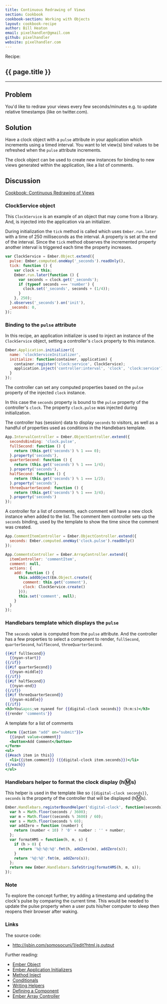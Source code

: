 ```yaml
---
title: Continuous Redrawing of Views
section: Cookbook
cookbook-section: Working with Objects
layout: cookbook-recipe
author: Bill Heaton
email: pixelhandler@gmail.com
github: pixelhandler
website: pixelhandler.com
---
```

<span class="recipe-label">Recipe:</span>
## {{ page.title }}
-----
## Problem
You'd like to redraw your views every few seconds/minutes e.g. to update
relative timestamps (like on twitter.com).

## Solution
Have a clock object with a `pulse` attribute in your application which
increments using a timed interval. You want to let view(s) bind values to be
refreshed when the `pulse` attribute increments.

The clock object can be used to create new instances for binding to new views
generated within the application, like a list of comments.

## Discussion

<a class="jsbin-embed" href="http://jsbin.com/somosocuni/1/embed?output">
Cookbook: Continuous Redrawing of Views
</a><script src="http://static.jsbin.com/js/embed.js"></script>

### ClockService object

This `ClockService` is an example of an object that may come from a library.
And, is injected into the application via an initializer.

During initialization the `tick` method is called which uses `Ember.run.later`
with a time of 250 milliseconds as the interval. A property is set at the end
of the interval. Since the `tick` method observes the incremented property
another interval is triggered each time the property increases.

```javascript
var ClockService = Ember.Object.extend({
  pulse: Ember.computed.oneWay('_seconds').readOnly(),
  tick: function () {
    var clock = this;
    Ember.run.later(function () {
      var seconds = clock.get('_seconds');
      if (typeof seconds === 'number') {
        clock.set('_seconds', seconds + (1/4));
      }
    }, 250);
  }.observes('_seconds').on('init'),
  _seconds: 0,
});
```

### Binding to the `pulse` attribute

In this recipe, an application initializer is used to inject an instance of the
`ClockService` object, setting a controller's `clock` property to this instance.

```javascript
Ember.Application.initializer({
  name: 'clockServiceInitializer',
  initialize: function(container, application) {
    container.register('clock:service', ClockService);
    application.inject('controller:interval', 'clock', 'clock:service');
  }
});
```

The controller can set any computed properties based on the `pulse` property of
the injected `clock` instance.

In this case the `seconds` property is bound to the `pulse` property of the
controller's `clock`. The property `clock.pulse` was injected during
initialization.

The controller has (session) data to display `seconds` to visitors, as well as
a handful of properties used as conditions in the Handlebars template.

```javascript
App.IntervalController = Ember.ObjectController.extend({
  secondsBinding: 'clock.pulse',
  fullSecond: function () {
    return (this.get('seconds') % 1 === 0);
  }.property('seconds'),
  quarterSecond: function () {
    return (this.get('seconds') % 1 === 1/4);
  }.property('seconds'),
  halfSecond: function () {
    return (this.get('seconds') % 1 === 1/2);
  }.property('seconds'),
  threeQuarterSecond: function () {
    return (this.get('seconds') % 1 === 3/4);
  }.property('seconds')
});
```

A controller for a list of comments, each comment will have a new clock
instance when added to the list. The comment item controller sets up
the `seconds` binding, used by the template to show the time since the
comment was created.

```javascript
App.CommentItemController = Ember.ObjectController.extend({
  seconds: Ember.computed.oneWay('clock.pulse').readOnly()
});

App.CommentsController = Ember.ArrayController.extend({
  itemController: 'commentItem',
  comment: null,
  actions: {
    add: function () {
      this.addObject(Em.Object.create({
        comment: this.get('comment'),
        clock: ClockService.create()
      }));
      this.set('comment', null);
    }
  }
});
```

### Handlebars template which displays the `pulse`

The `seconds` value is computed from the `pulse` attribute. And the controller
has a few properties to select a component to render, `fullSecond`,
`quarterSecond`, `halfSecond`, `threeQuarterSecond`.

```handlebars
{{#if fullSecond}}
  {{nyan-start}}
{{/if}}
{{#if quarterSecond}}
  {{nyan-middle}}
{{/if}}
{{#if halfSecond}}
  {{nyan-end}}
{{/if}}
{{#if threeQuarterSecond}}
  {{nyan-middle}}
{{/if}}
<h3>You&apos;ve nyaned for {{digital-clock seconds}} (h:m:s)</h3>
{{render 'comments'}}
```

A template for a list of comments

```handlebars
<form {{action "add" on="submit"}}>
  {{input value=comment}}
  <button>Add Comment</button>
</form>
<ul>
{{#each item in this}}
  <li>{{item.comment}} ({{digital-clock item.seconds}})</li>
{{/each}}
</ul>
```

### Handlebars helper to format the clock display (h:m:s)

This helper is used in the template like so `{{digital-clock seconds}}`,
`seconds` is the property of the controller that will be displayed (h:m:s).

```javascript
Ember.Handlebars.registerBoundHelper('digital-clock', function(seconds) {
  var h = Math.floor(seconds / 3600);
  var m = Math.floor((seconds % 3600) / 60);
  var s = Math.floor(seconds % 60);
  var addZero = function (number) {
    return (number < 10) ? '0' + number : '' + number;
  };
  var formatHMS = function(h, m, s) {
    if (h > 0) {
      return '%@:%@:%@'.fmt(h, addZero(m), addZero(s));
    }
    return '%@:%@'.fmt(m, addZero(s));
  };
  return new Ember.Handlebars.SafeString(formatHMS(h, m, s));
});
```

### Note

To explore the concept further, try adding a timestamp and updating the clock's
pulse by comparing the current time. This would be needed to update the pulse
property when a user puts his/her computer to sleep then reopens their browser
after waking.

### Links

The source code:

* <http://jsbin.com/somosocuni/1/edit?html,js,output>

Further reading:

* [Ember Object](http://emberjs.com/api/classes/Ember.Object.html)
* [Ember Application Initializers](http://emberjs.com/api/classes/Ember.Application.html#toc_initializers)
* [Method Inject](http://emberjs.com/api/classes/Ember.Application.html#method_inject)
* [Conditionals](../../templates/conditionals/)
* [Writing Helpers](../../templates/writing-helpers/)
* [Defining a Component](../../components/defining-a-component/)
* [Ember Array Controller](http://emberjs.com/api/classes/Ember.ArrayController.html)
